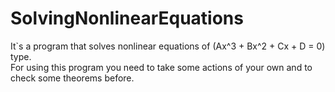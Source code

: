 # SolvingNonlinearEquations
It`s a program that solves nonlinear equations of (Ax^3 + Bx^2 + Cx + D = 0) type. <br>
For using this program you need to take some actions of your own and to check some theorems before.
